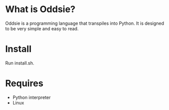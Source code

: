 # What is Oddsie?
Oddsie is a programming language that transpiles into Python. It is designed to be very simple and easy to read.
# Install
Run install.sh.
# Requires
- Python interpreter
- Linux
